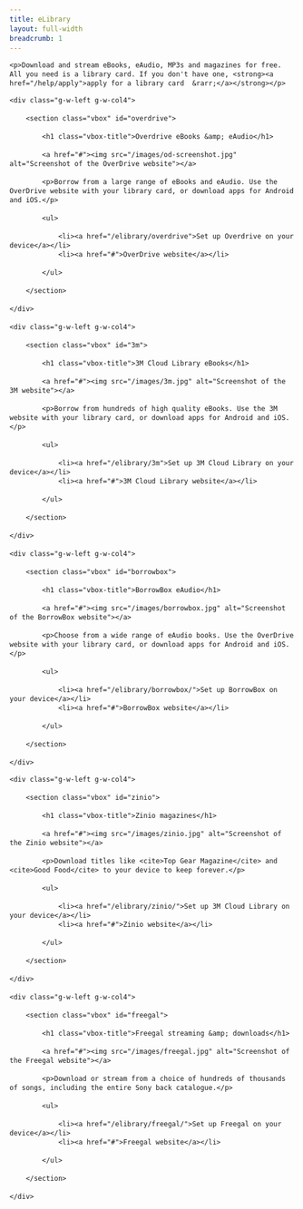 ```yaml
---
title: eLibrary
layout: full-width
breadcrumb: 1
---
```


<div class="panel">

    <p>Download and stream eBooks, eAudio, MP3s and magazines for free. All you need is a library card. If you don't have one, <strong><a href="/help/apply">apply for a library card  &rarr;</a></strong></p>

</div>

<div class="g-row">

    <div class="g-w-left g-w-col4">

        <section class="vbox" id="overdrive">

            <h1 class="vbox-title">Overdrive eBooks &amp; eAudio</h1>

            <a href="#"><img src="/images/od-screenshot.jpg" alt="Screenshot of the OverDrive website"></a>

            <p>Borrow from a large range of eBooks and eAudio. Use the OverDrive website with your library card, or download apps for Android and iOS.</p>

            <ul>

                <li><a href="/elibrary/overdrive">Set up Overdrive on your device</a></li>
                <li><a href="#">OverDrive website</a></li>

            </ul>

        </section>

    </div>

    <div class="g-w-left g-w-col4">

        <section class="vbox" id="3m">

            <h1 class="vbox-title">3M Cloud Library eBooks</h1>

            <a href="#"><img src="/images/3m.jpg" alt="Screenshot of the 3M website"></a>

            <p>Borrow from hundreds of high quality eBooks. Use the 3M website with your library card, or download apps for Android and iOS.</p>

            <ul>

                <li><a href="/elibrary/3m">Set up 3M Cloud Library on your device</a></li>
                <li><a href="#">3M Cloud Library website</a></li>

            </ul>

        </section>

    </div>

    <div class="g-w-left g-w-col4">

        <section class="vbox" id="borrowbox">

            <h1 class="vbox-title">BorrowBox eAudio</h1>

            <a href="#"><img src="/images/borrowbox.jpg" alt="Screenshot of the BorrowBox website"></a>

            <p>Choose from a wide range of eAudio books. Use the OverDrive website with your library card, or download apps for Android and iOS.</p>

            <ul>

                <li><a href="/elibrary/borrowbox/">Set up BorrowBox on your device</a></li>
                <li><a href="#">BorrowBox website</a></li>

            </ul>

        </section>

    </div>

</div> <!-- end .g-row -->

<div class="g-row">

    <div class="g-w-left g-w-col4">

        <section class="vbox" id="zinio">

            <h1 class="vbox-title">Zinio magazines</h1>

            <a href="#"><img src="/images/zinio.jpg" alt="Screenshot of the Zinio website"></a>

            <p>Download titles like <cite>Top Gear Magazine</cite> and <cite>Good Food</cite> to your device to keep forever.</p>

            <ul>

                <li><a href="/elibrary/zinio/">Set up 3M Cloud Library on your device</a></li>
                <li><a href="#">Zinio website</a></li>

            </ul>

        </section>

    </div>

    <div class="g-w-left g-w-col4">

        <section class="vbox" id="freegal">

            <h1 class="vbox-title">Freegal streaming &amp; downloads</h1>

            <a href="#"><img src="/images/freegal.jpg" alt="Screenshot of the Freegal website"></a>

            <p>Download or stream from a choice of hundreds of thousands of songs, including the entire Sony back catalogue.</p>

            <ul>

                <li><a href="/elibrary/freegal/">Set up Freegal on your device</a></li>
                <li><a href="#">Freegal website</a></li>

            </ul>

        </section>

    </div>

</div> <!-- end .g-row -->
